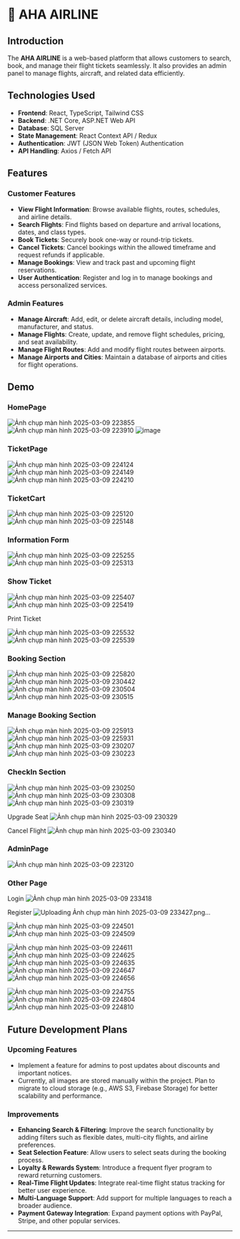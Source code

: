 # 🛫 AHA AIRLINE

## Introduction
The **AHA AIRLINE** is a web-based platform that allows customers to search, book, and manage their flight tickets seamlessly. It also provides an admin panel to manage flights, aircraft, and related data efficiently.

## Technologies Used
- **Frontend**: React, TypeScript, Tailwind CSS
- **Backend**: .NET Core, ASP.NET Web API
- **Database**: SQL Server
- **State Management**: React Context API / Redux
- **Authentication**: JWT (JSON Web Token) Authentication
- **API Handling**: Axios / Fetch API

## Features

### Customer Features
- **View Flight Information**: Browse available flights, routes, schedules, and airline details.
- **Search Flights**: Find flights based on departure and arrival locations, dates, and class types.
- **Book Tickets**: Securely book one-way or round-trip tickets.
- **Cancel Tickets**: Cancel bookings within the allowed timeframe and request refunds if applicable.
- **Manage Bookings**: View and track past and upcoming flight reservations.
- **User Authentication**: Register and log in to manage bookings and access personalized services.
### Admin Features
- **Manage Aircraft**: Add, edit, or delete aircraft details, including model, manufacturer, and status.
- **Manage Flights**: Create, update, and remove flight schedules, pricing, and seat availability.
- **Manage Flight Routes**: Add and modify flight routes between airports.
- **Manage Airports and Cities**: Maintain a database of airports and cities for flight operations.
  
## Demo
### HomePage
![Ảnh chụp màn hình 2025-03-09 223855](https://github.com/user-attachments/assets/b43770ad-8e5a-41c2-b230-680ee9908f11)
![Ảnh chụp màn hình 2025-03-09 223910](https://github.com/user-attachments/assets/fc45d908-a8f1-4c81-8c6d-bb229b92c671)
![image](https://github.com/user-attachments/assets/1c84b1a2-ff53-4e2c-b354-a63b62c35ee3)

### TicketPage
![Ảnh chụp màn hình 2025-03-09 224124](https://github.com/user-attachments/assets/594df529-db7d-47d5-8e35-dbd75bbe43d9)
![Ảnh chụp màn hình 2025-03-09 224149](https://github.com/user-attachments/assets/09b35e22-b194-47ae-8216-25f5c4060fd9)
![Ảnh chụp màn hình 2025-03-09 224210](https://github.com/user-attachments/assets/eea5db6a-124a-47ca-8e92-38e220520573)

### TicketCart
![Ảnh chụp màn hình 2025-03-09 225120](https://github.com/user-attachments/assets/8ff8de8c-1226-4de7-a21a-3bf809fc9bb6)
![Ảnh chụp màn hình 2025-03-09 225148](https://github.com/user-attachments/assets/a2ee6a34-75e8-4524-98d6-154fd600094a)

### Information Form
![Ảnh chụp màn hình 2025-03-09 225255](https://github.com/user-attachments/assets/09b3a86e-a7fc-44c0-a4bb-4f0f0c52413c)
![Ảnh chụp màn hình 2025-03-09 225313](https://github.com/user-attachments/assets/3e8aafda-218f-4ba4-8a74-5f4f82009eea)

### Show Ticket 
![Ảnh chụp màn hình 2025-03-09 225407](https://github.com/user-attachments/assets/eafa6595-831a-4464-9f95-0269275b696c)
![Ảnh chụp màn hình 2025-03-09 225419](https://github.com/user-attachments/assets/e70381e7-f80b-4fbb-b38e-181364a2a57e)

Print Ticket

![Ảnh chụp màn hình 2025-03-09 225532](https://github.com/user-attachments/assets/e1cb9912-415a-42fe-bad8-8c2cd81458e5)
![Ảnh chụp màn hình 2025-03-09 225539](https://github.com/user-attachments/assets/0d4bd896-f5c6-4751-974f-661d3c141040)

### Booking Section
![Ảnh chụp màn hình 2025-03-09 225820](https://github.com/user-attachments/assets/bbb9c21d-0529-4af6-9f3b-665f154f5682)
![Ảnh chụp màn hình 2025-03-09 230442](https://github.com/user-attachments/assets/29349cc7-b755-4f7e-892d-2411af026ea8)
![Ảnh chụp màn hình 2025-03-09 230504](https://github.com/user-attachments/assets/6e99dbbb-35a3-4ff6-a2e3-da06517ad966)
![Ảnh chụp màn hình 2025-03-09 230515](https://github.com/user-attachments/assets/abe78a58-904e-4ea5-b26d-71ef86b59aa9)

### Manage Booking Section
![Ảnh chụp màn hình 2025-03-09 225913](https://github.com/user-attachments/assets/fa74d6fd-0282-4d40-a0c9-1598d006bc27)
![Ảnh chụp màn hình 2025-03-09 225931](https://github.com/user-attachments/assets/c0dc6b68-7fb9-42d5-9b5b-1e7ab6887795)
![Ảnh chụp màn hình 2025-03-09 230207](https://github.com/user-attachments/assets/2885f05d-087f-40c2-b384-7b39a4a7f784)
![Ảnh chụp màn hình 2025-03-09 230223](https://github.com/user-attachments/assets/7dba509c-683d-4a06-9439-98d3b716b84f)

### CheckIn Section
![Ảnh chụp màn hình 2025-03-09 230250](https://github.com/user-attachments/assets/966c578a-00bb-4618-9d25-5dd93d708efa)
![Ảnh chụp màn hình 2025-03-09 230308](https://github.com/user-attachments/assets/3ed81e3e-81bd-47d6-912d-ebaa72a3b336)
![Ảnh chụp màn hình 2025-03-09 230319](https://github.com/user-attachments/assets/ab191b74-ab84-4408-965a-b9aa35965511)

Upgrade Seat
![Ảnh chụp màn hình 2025-03-09 230329](https://github.com/user-attachments/assets/1d4d2a43-9fa8-4b8e-9c7c-3831b046c6e0)

Cancel Flight
![Ảnh chụp màn hình 2025-03-09 230340](https://github.com/user-attachments/assets/3e827336-97c5-484c-9915-b221324bf943)

### AdminPage
![Ảnh chụp màn hình 2025-03-09 223120](https://github.com/user-attachments/assets/b9332bf8-849a-4c32-829d-79a15152ea77)

### Other Page

Login 
![Ảnh chụp màn hình 2025-03-09 233418](https://github.com/user-attachments/assets/9b1c14fe-d958-46d8-816e-7261e48445ef)

Register
![Uploading Ảnh chụp màn hình 2025-03-09 233427.png…]()

![Ảnh chụp màn hình 2025-03-09 224501](https://github.com/user-attachments/assets/dacfd0f3-c925-4b1a-866b-0493ec597dde)
![Ảnh chụp màn hình 2025-03-09 224509](https://github.com/user-attachments/assets/4576eef8-f7a1-4c6d-b248-b1d464e3d470)

![Ảnh chụp màn hình 2025-03-09 224611](https://github.com/user-attachments/assets/4849eb3b-dec6-4eae-af1d-ab146ef752b0)
![Ảnh chụp màn hình 2025-03-09 224625](https://github.com/user-attachments/assets/d4c11d62-db65-4ad8-a60d-b24616c9d7c0)
![Ảnh chụp màn hình 2025-03-09 224635](https://github.com/user-attachments/assets/df496135-1ee0-4a92-980b-75b15891b229)
![Ảnh chụp màn hình 2025-03-09 224647](https://github.com/user-attachments/assets/38c29344-07a5-4809-881e-27e8b01b088e)
![Ảnh chụp màn hình 2025-03-09 224656](https://github.com/user-attachments/assets/c62883c3-04c0-4a6a-b352-8d3fd7e94337)

![Ảnh chụp màn hình 2025-03-09 224755](https://github.com/user-attachments/assets/67e257c0-1bea-4d4e-99d2-d8a72d60412a)
![Ảnh chụp màn hình 2025-03-09 224804](https://github.com/user-attachments/assets/a4e3f219-65e9-4b71-8ab5-523bc763d4e0)
![Ảnh chụp màn hình 2025-03-09 224810](https://github.com/user-attachments/assets/981cc97e-2746-48c1-ac8c-739fb1fd07a7)

## Future Development Plans
### Upcoming Features
   - Implement a feature for admins to post updates about discounts and important notices.
   - Currently, all images are stored manually within the project. Plan to migrate to cloud storage (e.g., AWS S3, Firebase Storage) for better scalability and performance.

### Improvements
- **Enhancing Search & Filtering**: Improve the search functionality by adding filters such as flexible dates, multi-city flights, and airline preferences.
- **Seat Selection Feature**: Allow users to select seats during the booking process.
- **Loyalty & Rewards System**: Introduce a frequent flyer program to reward returning customers.
- **Real-Time Flight Updates**: Integrate real-time flight status tracking for better user experience.
- **Multi-Language Support**: Add support for multiple languages to reach a broader audience.
- **Payment Gateway Integration**: Expand payment options with PayPal, Stripe, and other popular services.

---

